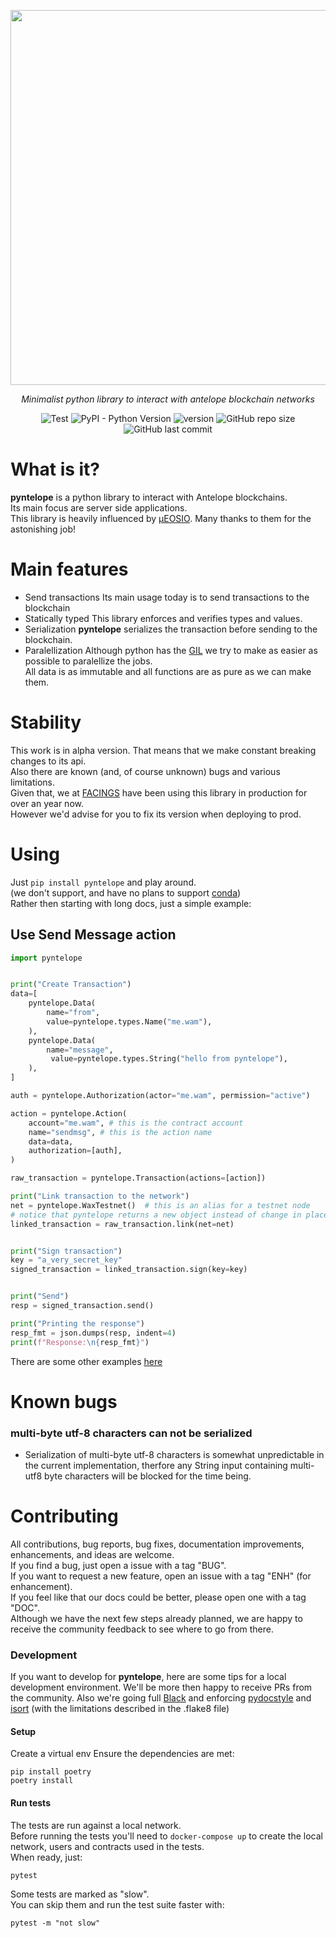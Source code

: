 <div align="center">
    
<p align="center">
  <img width="600" src="https://miro.medium.com/max/1400/1*5KEvJB1UBBsk_1ZTBtJfJA.png">
</p>
    
*Minimalist python library to interact with antelope blockchain networks*
 
![Test](https://github.com/FACINGS/pyntelope/actions/workflows/main_workflow.yml/badge.svg)
![PyPI - Python Version](https://img.shields.io/pypi/pyversions/pyntelope)
![version](https://img.shields.io/pypi/v/pyntelope)
![GitHub repo size](https://img.shields.io/github/repo-size/facings/pyntelope)
![GitHub last commit](https://img.shields.io/github/last-commit/facings/pyntelope)

</div>

# What is it?
**pyntelope** is a python library to interact with Antelope blockchains.  
Its main focus are server side applications.  
This library is heavily influenced by [µEOSIO](https://github.com/EOSArgentina/ueosio). Many thanks to them for the astonishing job!  


# Main features
- Send transactions
Its main usage today is to send transactions to the blockchain
- Statically typed
This library enforces and verifies types and values.
- Serialization
**pyntelope** serializes the transaction before sending to the blockchain. 
- Paralellization
Although python has the [GIL](https://realpython.com/python-gil/) we try to make as easier as possible to paralellize the jobs.  
All data is as immutable and all functions are as pure as we can make them.  


# Stability
This work is in alpha version. That means that we make constant breaking changes to its api.  
Also there are known (and, of course unknown) bugs and various limitations.  
Given that, we at [FACINGS](https://facings.io/) have been using this library in production for over an year now.  
However we'd advise for you to fix its version when deploying to prod.  


# Using
Just `pip install pyntelope` and play around.  
(we don't support, and have no plans to support [conda](https://docs.conda.io/en/latest/))  
Rather then starting with long docs, just a simple example:  


## Use Send Message action
```python
import pyntelope


print("Create Transaction")
data=[
    pyntelope.Data(
        name="from",
        value=pyntelope.types.Name("me.wam"), 
    ),
    pyntelope.Data(
        name="message",
         value=pyntelope.types.String("hello from pyntelope"),
    ),
]

auth = pyntelope.Authorization(actor="me.wam", permission="active")

action = pyntelope.Action(
    account="me.wam", # this is the contract account
    name="sendmsg", # this is the action name
    data=data,
    authorization=[auth],
)

raw_transaction = pyntelope.Transaction(actions=[action])

print("Link transaction to the network")
net = pyntelope.WaxTestnet()  # this is an alias for a testnet node
# notice that pyntelope returns a new object instead of change in place
linked_transaction = raw_transaction.link(net=net)


print("Sign transaction")
key = "a_very_secret_key"
signed_transaction = linked_transaction.sign(key=key)


print("Send")
resp = signed_transaction.send()

print("Printing the response")
resp_fmt = json.dumps(resp, indent=4)
print(f"Response:\n{resp_fmt}")
```

There are some other examples [here](./examples)


# Known bugs
### multi-byte utf-8 characters can not be serialized
- Serialization of multi-byte utf-8 characters is somewhat unpredictable in the current implementation, therfore any String input containing multi-utf8 byte characters will be blocked for the time being.


# Contributing
All contributions, bug reports, bug fixes, documentation improvements, enhancements, and ideas are welcome.  
If you find a bug, just open a issue with a tag "BUG".  
If you want to request a new feature, open an issue with a tag "ENH" (for enhancement).  
If you feel like that our docs could be better, please open one with a tag "DOC".  
Although we have the next few steps already planned, we are happy to receive the community feedback to see where to go from there.  


### Development
If you want to develop for **pyntelope**, here are some tips for a local development environment.
We'll be more then happy to receive PRs from the community.
Also we're going full [Black](https://black.readthedocs.io/en/stable/) and enforcing [pydocstyle](http://www.pydocstyle.org/en/stable/) and [isort](https://pypi.org/project/isort/) (with the limitations described in the .flake8 file)

#### Setup
Create a virtual env
Ensure the dependencies are met:
```
pip install poetry
poetry install
```

#### Run tests
The tests are run against a local network.  
Before running the tests you'll need to `docker-compose up` to create the local network, users and contracts used in the tests.  
When ready, just:
```
pytest
```
Some tests are marked as "slow".  
You can skip them and run the test suite faster with:
```
pytest -m "not slow"
```



